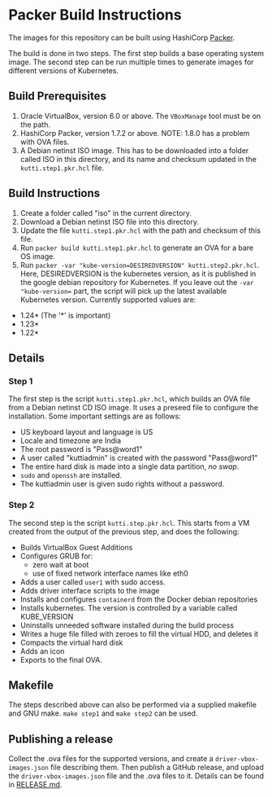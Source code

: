# Packer Build Instructions

The images for this repository can be built using HashiCorp [Packer](https://www.packer.io/).

The build is done in two steps. The first step builds a base operating system image. The
second step can be run multiple times to generate images for different versions of Kubernetes.

## Build Prerequisites

1. Oracle VirtualBox, version 6.0 or above. The `VBoxManage` tool must be on the path.
2. HashiCorp Packer, version 1.7.2 or above. NOTE: 1.8.0 has a problem with OVA files.
3. A Debian netinst ISO image. This has to be downloaded into a folder called ISO in this directory, and its name and checksum updated in the `kutti.step1.pkr.hcl` file.

## Build Instructions

1. Create a folder called "iso" in the current directory.
2. Download a Debian netinst ISO file into this directory.
3. Update the file `kutti.step1.pkr.hcl` with the path and checksum of this file.
4. Run `packer build kutti.step1.pkr.hcl` to generate an OVA for a bare OS image.
5. Run `packer -var "kube-version=DESIREDVERSION" kutti.step2.pkr.hcl`. Here, DESIREDVERSION is the kubernetes version, as it is published in the google debian repository for Kubernetes. If you leave out the `-var "kube-version=` part, the script will pick up the latest available Kubernetes version. Currently supported values are:

* 1.24\* (The '*' is important)
* 1.23*
* 1.22*

## Details

### Step 1

The first step is the script `kutti.step1.pkr.hcl`, which builds an OVA file from a Debian netinst CD ISO image. It uses a preseed file to configure the installation. Some important settings are as follows:

* US keyboard layout and language is US
* Locale and timezone are India
* The root password is "Pass@word1"
* A user called "kuttiadmin" is created with the password "Pass@word1"
* The entire hard disk is made into a single data partition, _no swap_.
* `sudo` and `openssh` are installed.
* The kuttiadmin user is given sudo rights without a password.

### Step 2

The second step is the script `kutti.step.pkr.hcl`. This starts from a VM created from the output of the previous step, and does the following:

* Builds VirtualBox Guest Additions
* Configures GRUB for:
  * zero wait at boot
  * use of fixed network interface names like eth0
* Adds a user called `user1` with sudo access.
* Adds driver interface scripts to the image
* Installs and configures `containerd` from the Docker debian repositories
* Installs kubernetes. The version is controlled by a variable called KUBE_VERSION
* Uninstalls unneeded software installed during the build process
* Writes a huge file filled with zeroes to fill the virtual HDD, and deletes it
* Compacts the virtual hard disk
* Adds an icon
* Exports to the final OVA.

## Makefile

The steps described above can also be performed via a supplied makefile and GNU make.
`make step1` and `make step2` can be used.

## Publishing a release

Collect the .ova files for the supported versions, and create a `driver-vbox-images.json` file describing them. Then publish a GitHub release, and upload the `driver-vbox-images.json` file and the .ova files to it. Details can be found in [RELEASE.md](RELEASE.md).

